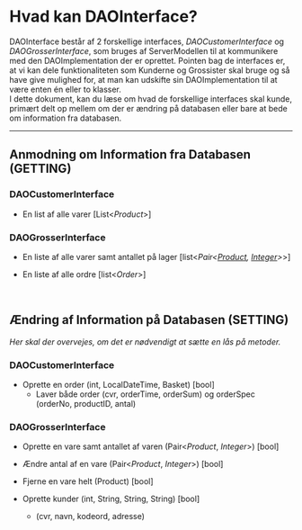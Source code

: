 <h1>Hvad kan DAOInterface?</h1>
DAOInterface består af 2 forskellige interfaces, <i>DAOCustomerInterface</i> og <i>DAOGrosserInterface</i>, som bruges af ServerModellen til at kommunikere med den DAOImplementation der er oprettet.
Pointen bag de interfaces er, at vi kan dele funktionaliteten som Kunderne og Grossister skal bruge og så have give mulighed for, at man kan udskifte sin DAOImplementation til at være enten én eller to klasser.
<br>
I dette dokument, kan du læse om hvad de forskellige interfaces skal kunde, primært delt op mellem om der er ændring på databasen eller bare at bede om information fra databasen.
<hr>

<h2>Anmodning om Information fra Databasen (GETTING)</h2>
<h3>DAOCustomerInterface</h3>

* En list af alle varer [List<<i>Product</i>>]

<h3>DAOGrosserInterface</h3>

* En liste af alle varer samt antallet på lager [list<<i>Pair<<u>Product</u>, <u>Integer</u>></i>>]
  
* En liste af alle ordre [list<<i>Order</i>>]

<br>

<h2>Ændring af Information på Databasen (SETTING)</h2>
<em>Her skal der overvejes, om det er nødvendigt at sætte en lås på metoder.</em>

<h3>DAOCustomerInterface</h3>

* Oprette en order (int, LocalDateTime, Basket) [bool]
	* Laver både order (cvr, orderTime, orderSum) og orderSpec (orderNo, productID, antal)

<h3>DAOGrosserInterface</h3>

* Oprette en vare samt antallet af varen (Pair<<i>Product</i>, <i>Integer</i>>) [bool]

* Ændre antal af en vare (Pair<<i>Product</i>, <i>Integer</i>>) [bool]

* Fjerne en vare helt (Product) [bool]

* Oprette kunder (int, String, String, String) [bool]
	* (cvr, navn, kodeord, adresse)